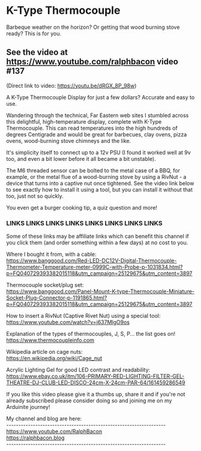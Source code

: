 # K-Type Thermocouple
Barbeque weather on the horizon? Or getting that wood burning stove ready? This is for you.

## See the video at https://www.youtube.com/ralphbacon video #137
(Direct link to video: https://youtu.be/dRGX_8P_98w)

A K-Type Thermocouple Display for just a few dollars? Accurate and easy to use.

Wandering through the technical, Far Eastern web sites I stumbled across this delightful, high-temperature display, complete with K-Type Thermocouple. This can read temperatures into the high hundreds of degrees Centigrade and would be great for barbecues, clay ovens, pizza ovens, wood-burning stove chimneys and the like.

It's simplicity itself to connect up to a 12v PSU (I found it worked well at 9v too, and even a bit lower before it all became a bit unstable).

The M6 threaded sensor can be bolted to the metal case of a BBQ, for example, or the metal flue of a wood-burning stove by using a RivNut - a device that turns into a captive nut once tightened. See the video link below to see exactly how to install it using a tool, but you can install it without that too, just not so quickly.

You even get a burger cooking tip, a quiz question and more!
  
### LINKS    LINKS    LINKS    LINKS    LINKS    LINKS    LINKS    LINKS    

Some of these links may be affiliate links which can benefit this channel if you click them (and order something within a few days) at no cost to you.  

Where I bought it from, with a cable:  
https://www.banggood.com/Red-LED-DC12V-Digital-Thermocouple-Thermometer-Temperature-meter-0999C-with-Probe-p-1031834.html?p=FQ040729393382015118&utm_campaign=25129675&utm_content=3897

Thermocouple socket/plug set:  
https://www.banggood.com/Panel-Mount-K-type-Thermocouple-Miniature-Socket-Plug-Connector-p-1191865.html?p=FQ040729393382015118&utm_campaign=25129675&utm_content=3897

How to insert a RivNut (Captive Rivet Nut) using a special tool:  
https://www.youtube.com/watch?v=j637MlgO9os  

Explanation of the types of thermocouples, J, S, P... the list goes on!  
https://www.thermocoupleinfo.com  

Wikipedia article on cage nuts:  
https://en.wikipedia.org/wiki/Cage_nut  

Acrylic Lighting Gel for good LED contrast and readability:    
https://www.ebay.co.uk/itm/106-PRIMARY-RED-LIGHTING-FILTER-GEL-THEATRE-DJ-CLUB-LED-DISCO-24cm-X-24cm-PAR-64/161459286549

If you like this video please give it a thumbs up, share it and if you're not already subscribed please consider doing so and joining me on my Arduinite journey!

My channel and blog are here:  
\------------------------------------------------------------------  
https://www.youtube.com/RalphBacon  
https://ralphbacon.blog  
\------------------------------------------------------------------
